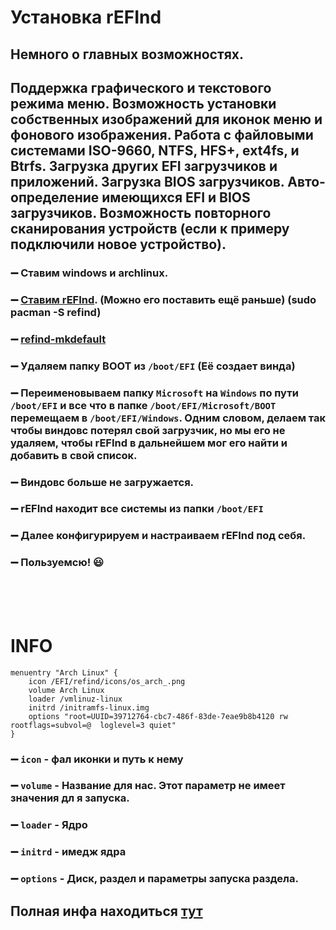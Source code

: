 # Установка rEFInd
## Немного о главных возможностях.
## Поддержка графического и текстового режима меню. Возможность установки собственных изображений для иконок меню и фонового изображения. Работа с файловыми системами ISO-9660, NTFS, HFS+, ext4fs, и Btrfs. Загрузка других EFI загрузчиков и приложений. Загрузка BIOS загрузчиков. Авто-определение имеющихся EFI и BIOS загрузчиков. Возможность повторного сканирования устройств (если к примеру подключили новое устройство).

 ### ➖ Ставим windows и archlinux.
 ### ➖ [Ставим rEFInd](https://wiki.archlinux.org/title/REFInd "Он разработан так, чтобы не зависеть от платформы и упростить загрузку нескольких операционных систем."). (Можно его поставить ещё раньше) (sudo pacman -S refind) 
 ### ➖ [refind-mkdefault](http://manpages.ubuntu.com/manpages/bionic/man8/refind-mkdefault.8.html "Установить rEFInd как параметр загрузки EFI по умолчанию")
 ### ➖ Удаляем папку BOOT из `/boot/EFI` (Её создает винда)
 ### ➖ Переименовываем папку `Microsoft` на `Windows` по пути `/boot/EFI` и все что в папке `/boot/EFI/Microsoft/BOOT` перемещаем в `/boot/EFI/Windows`. Одним словом, делаем так чтобы виндовс потерял свой загрузчик, но мы его не удаляем, чтобы rEFInd в дальнейшем мог его найти и добавить в свой список.
 ### ➖ Виндовс больше не загружается.
 ### ➖ rEFInd находит все системы из папки `/boot/EFI`
 ### ➖ Далее конфигурируем и настраиваем rEFInd под себя.
 ### ➖ Пользуемсю! 😃

</br></br></br>

# INFO
```
menuentry "Arch Linux" {
    icon /EFI/refind/icons/os_arch_.png
    volume Arch Linux
    loader /vmlinuz-linux
    initrd /initramfs-linux.img
    options "root=UUID=39712764-cbc7-486f-83de-7eae9b8b4120 rw rootflags=subvol=@  loglevel=3 quiet"
}
```

 ### ➖ `icon` - фал иконки и путь к нему
 ### ➖ `volume` - Название для нас. Этот параметр не имеет значения дл я запуска.
 ### ➖ `loader` - Ядро
 ### ➖ `initrd` - имедж ядра
 ### ➖ `options` - Диск, раздел и параметры запуска раздела.

## Полная инфа находиться [тут](https://www.rodsbooks.com/refind/configfile.html "Настройка диспетчера загрузки rEFInd")
